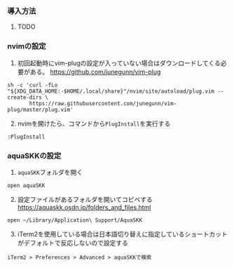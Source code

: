 ### 導入方法
1. TODO

### nvimの設定

1. 初回起動時にvim-plugの設定が入っていない場合はダウンロードしてくる必要がある。
https://github.com/junegunn/vim-plug
```
sh -c 'curl -fLo "${XDG_DATA_HOME:-$HOME/.local/share}"/nvim/site/autoload/plug.vim --create-dirs \
       https://raw.githubusercontent.com/junegunn/vim-plug/master/plug.vim'
```
2. nvimを開けたら、コマンドから`PlugInstall`を実行する
```
:PlugInstall
```

### aquaSKKの設定
1. `aquaSKK`フォルダを開く
```
open aquaSKK
```
2. 設定ファイルがあるフォルダを開いてコピペする
https://aquaskk.osdn.jp/folders_and_files.html
```
open ~/Library/Application\ Support/AquaSKK
```
3. iTerm2を使用している場合は日本語切り替えに指定しているショートカットがデフォルトで反応しないので設定する
```
iTerm2 > Preferences > Advanced > aquaSKKで検索
```

